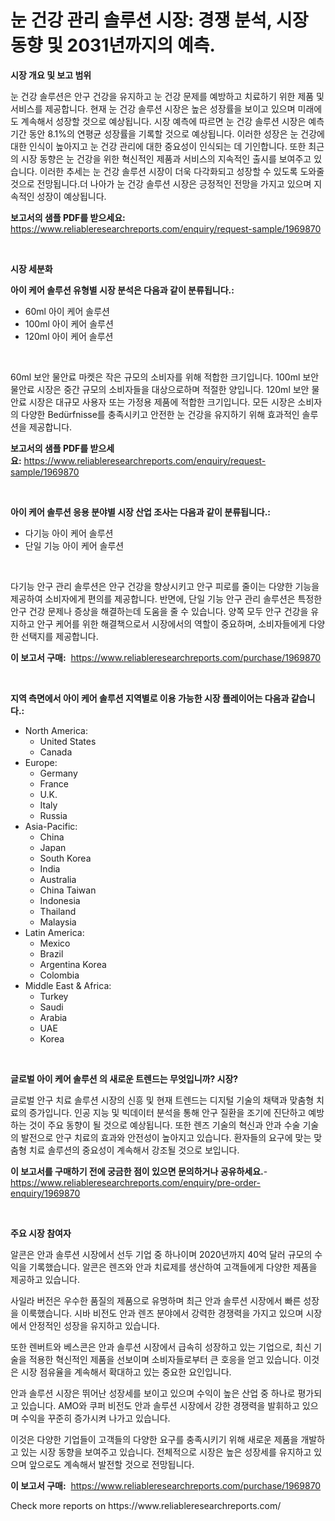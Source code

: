<p><h1>눈 건강 관리 솔루션 시장: 경쟁 분석, 시장 동향 및 2031년까지의 예측.</h1></p><p><strong>시장 개요 및 보고 범위</strong></p>
<p><p>눈 건강 솔루션은 안구 건강을 유지하고 눈 건강 문제를 예방하고 치료하기 위한 제품 및 서비스를 제공합니다. 현재 눈 건강 솔루션 시장은 높은 성장률을 보이고 있으며 미래에도 계속해서 성장할 것으로 예상됩니다. 시장 예측에 따르면 눈 건강 솔루션 시장은 예측 기간 동안 8.1%의 연평균 성장률을 기록할 것으로 예상됩니다. 이러한 성장은 눈 건강에 대한 인식이 높아지고 눈 건강 관리에 대한 중요성이 인식되는 데 기인합니다. 또한 최근의 시장 동향은 눈 건강을 위한 혁신적인 제품과 서비스의 지속적인 출시를 보여주고 있습니다. 이러한 추세는 눈 건강 솔루션 시장이 더욱 다각화되고 성장할 수 있도록 도와줄 것으로 전망됩니다.더 나아가 눈 건강 솔루션 시장은 긍정적인 전망을 가지고 있으며 지속적인 성장이 예상됩니다.</p></p>
<p><strong>보고서의 샘플 PDF를 받으세요:</strong> <a href="https://www.reliableresearchreports.com/enquiry/request-sample/1969870">https://www.reliableresearchreports.com/enquiry/request-sample/1969870</a></p>
<p>&nbsp;</p>
<p><strong>시장 세분화</strong></p>
<p><strong>아이 케어 솔루션 유형별 시장 분석은 다음과 같이 분류됩니다.:</strong></p>
<p><ul><li>60ml 아이 케어 솔루션</li><li>100ml 아이 케어 솔루션</li><li>120ml 아이 케어 솔루션</li></ul></p>
<p>&nbsp;</p>
<p><p>60ml 보안 물안료 마켓은 작은 규모의 소비자를 위해 적합한 크기입니다. 100ml 보안 물안료 시장은 중간 규모의 소비자들을 대상으로하며 적절한 양입니다. 120ml 보안 물안료 시장은 대규모 사용자 또는 가정용 제품에 적합한 크기입니다. 모든 시장은 소비자의 다양한 Bedürfnisse를 충족시키고 안전한 눈 건강을 유지하기 위해 효과적인 솔루션을 제공합니다.</p></p>
<p><strong>보고서의 샘플 PDF를 받으세요:</strong>&nbsp;<a href="https://www.reliableresearchreports.com/enquiry/request-sample/1969870">https://www.reliableresearchreports.com/enquiry/request-sample/1969870</a></p>
<p>&nbsp;</p>
<p><strong> 아이 케어 솔루션 응용 분야별 시장 산업 조사는 다음과 같이 분류됩니다.:</strong></p>
<p><ul><li>다기능 아이 케어 솔루션</li><li>단일 기능 아이 케어 솔루션</li></ul></p>
<p>&nbsp;</p>
<p><p>다기능 안구 관리 솔루션은 안구 건강을 향상시키고 안구 피로를 줄이는 다양한 기능을 제공하여 소비자에게 편의를 제공합니다. 반면에, 단일 기능 안구 관리 솔루션은 특정한 안구 건강 문제나 증상을 해결하는데 도움을 줄 수 있습니다. 양쪽 모두 안구 건강을 유지하고 안구 케어를 위한 해결책으로서 시장에서의 역할이 중요하며, 소비자들에게 다양한 선택지를 제공합니다.</p></p>
<p><strong>이 보고서 구매:</strong>&nbsp; <a href="https://www.reliableresearchreports.com/purchase/1969870">https://www.reliableresearchreports.com/purchase/1969870</a></p>
<p>&nbsp;</p>
<p><strong>지역 측면에서 아이 케어 솔루션 지역별로 이용 가능한 시장 플레이어는 다음과 같습니다.:</strong></p>
<p><ul>
    <li>
        North America:
        <ul>
            <li>United States</li>
            <li>Canada</li>
        </ul>
    </li>
    <li>
        Europe:
        <ul>
            <li>Germany</li>
            <li>France</li>
            <li>U.K.</li>
            <li>Italy</li>
            <li>Russia</li>
        </ul>
    </li>
    <li>
        Asia-Pacific:
        <ul>
            <li>China</li>
            <li>Japan</li>
            <li>South Korea</li>
            <li>India</li>
            <li>Australia</li>
            <li>China Taiwan</li>
            <li>Indonesia</li>
            <li>Thailand</li>
            <li>Malaysia</li>
        </ul>
    </li>
    <li>
        Latin America:
        <ul>
            <li>Mexico</li>
            <li>Brazil</li>
            <li>Argentina Korea</li>
            <li>Colombia</li>
        </ul>
    </li>
    <li>
        Middle East & Africa:
        <ul>
            <li>Turkey</li>
            <li>Saudi</li>
            <li>Arabia</li>
            <li>UAE</li>
            <li>Korea</li>
        </ul>
    </li>
    </ul></p>
<p>&nbsp;</p>
<p><strong>글로벌 아이 케어 솔루션 의 새로운 트렌드는 무엇입니까? 시장?</strong></p>
<p><p>글로벌 안구 치료 솔루션 시장의 신흥 및 현재 트렌드는 디지털 기술의 채택과 맞춤형 치료의 증가입니다. 인공 지능 및 빅데이터 분석을 통해 안구 질환을 조기에 진단하고 예방하는 것이 주요 동향이 될 것으로 예상됩니다. 또한 렌즈 기술의 혁신과 안과 수술 기술의 발전으로 안구 치료의 효과와 안전성이 높아지고 있습니다. 환자들의 요구에 맞는 맞춤형 치료 솔루션의 중요성이 계속해서 강조될 것으로 보입니다.</p></p>
<p><strong>이 보고서를 구매하기 전에 궁금한 점이 있으면 문의하거나 공유하세요.</strong>- <a href="https://www.reliableresearchreports.com/enquiry/pre-order-enquiry/1969870">https://www.reliableresearchreports.com/enquiry/pre-order-enquiry/1969870</a></p>
<p>&nbsp;</p>
<p><strong>주요 시장 참여자</strong></p>
<p><p>알콘은 안과 솔루션 시장에서 선두 기업 중 하나이며 2020년까지 40억 달러 규모의 수익을 기록했습니다. 알콘은 렌즈와 안과 치료제를 생산하여 고객들에게 다양한 제품을 제공하고 있습니다.</p><p>사일라 버전은 우수한 품질의 제품으로 유명하며 최근 안과 솔루션 시장에서 빠른 성장을 이룩했습니다. 시바 비전도 안과 렌즈 분야에서 강력한 경쟁력을 가지고 있으며 시장에서 안정적인 성장을 유지하고 있습니다.</p><p>또한 렌버트와 베스콘은 안과 솔루션 시장에서 급속히 성장하고 있는 기업으로, 최신 기술을 적용한 혁신적인 제품을 선보이며 소비자들로부터 큰 호응을 얻고 있습니다. 이것은 시장 점유율을 계속해서 확대하고 있는 중요한 요인입니다.</p><p>안과 솔루션 시장은 뛰어난 성장세를 보이고 있으며 수익이 높은 산업 중 하나로 평가되고 있습니다. AMO와 쿠퍼 비전도 안과 솔루션 시장에서 강한 경쟁력을 발휘하고 있으며 수익을 꾸준히 증가시켜 나가고 있습니다.</p><p>이것은 다양한 기업들이 고객들의 다양한 요구를 충족시키기 위해 새로운 제품을 개발하고 있는 시장 동향을 보여주고 있습니다. 전체적으로 시장은 높은 성장세를 유지하고 있으며 앞으로도 계속해서 발전할 것으로 전망됩니다.</p></p>
<p><strong>이 보고서 구매:</strong>&nbsp;&nbsp;<a href="https://www.reliableresearchreports.com/purchase/1969870">https://www.reliableresearchreports.com/purchase/1969870</a></p>
<p>Check more reports on https://www.reliableresearchreports.com/</p>
